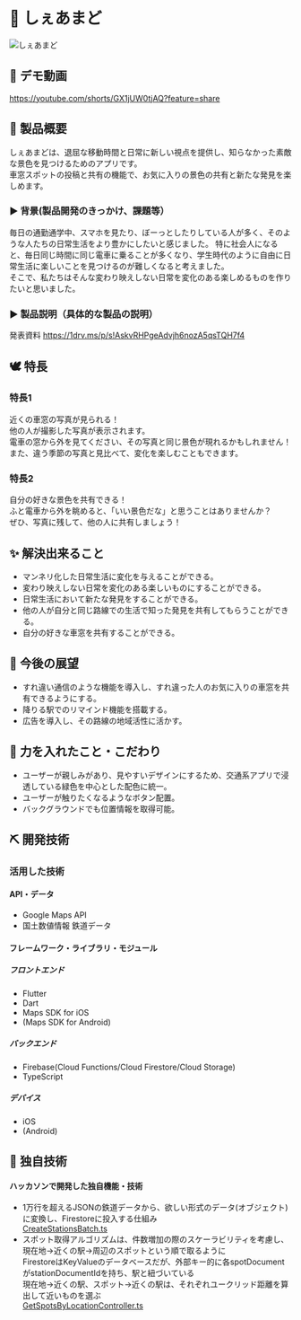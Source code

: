 # 🚞 しぇあまど

![しぇあまど](https://github.com/jphacks/TK_2307/assets/67471192/41d4639d-b0af-44dc-b331-949aa43245cc)

## 🎥 デモ動画
https://youtube.com/shorts/GX1jUW0tjAQ?feature=share

## 📝 製品概要
しぇあまどは、退屈な移動時間と日常に新しい視点を提供し、知らなかった素敵な景色を見つけるためのアプリです。<br>
車窓スポットの投稿と共有の機能で、お気に入りの景色の共有と新たな発見を楽しめます。<br>

### ▶️ 背景(製品開発のきっかけ、課題等）
毎日の通勤通学中、スマホを見たり、ぼーっとしたりしている人が多く、そのような人たちの日常生活をより豊かにしたいと感じました。
特に社会人になると、毎日同じ時間に同じ電車に乗ることが多くなり、学生時代のように自由に日常生活に楽しいことを見つけるのが難しくなると考えました。<br>
そこで、私たちはそんな変わり映えしない日常を変化のある楽しめるものを作りたいと思いました。

### ▶️ 製品説明（具体的な製品の説明）
発表資料
https://1drv.ms/p/s!AskvRHPgeAdvjh6nozA5qsTQH7f4
## 🕊️ 特長
### 特長1
近くの車窓の写真が見られる！<br>
他の人が撮影した写真が表示されます。<br>
電車の窓から外を見てください、その写真と同じ景色が現れるかもしれません！<br>
また、違う季節の写真と見比べて、変化を楽しむこともできます。<br>
### 特長2
自分の好きな景色を共有できる！<br>
ふと電車から外を眺めると、「いい景色だな」と思うことはありませんか？<br>
ぜひ、写真に残して、他の人に共有しましょう！<br>

## ✨ 解決出来ること
* マンネリ化した日常生活に変化を与えることができる。
* 変わり映えしない日常を変化のある楽しいものにすることができる。
* 日常生活において新たな発見をすることができる。
* 他の人が自分と同じ路線での生活で知った発見を共有してもらうことができる。
* 自分の好きな車窓を共有することができる。

## 💭 今後の展望
* すれ違い通信のような機能を導入し、すれ違った人のお気に入りの車窓を共有できるようにする。
* 降りる駅でのリマインド機能を搭載する。
* 広告を導入し、その路線の地域活性に活かす。

## 💪 力を入れたこと・こだわり
* ユーザーが親しみがあり、見やすいデザインにするため、交通系アプリで浸透している緑色を中心とした配色に統一。
* ユーザーが触りたくなるようなボタン配置。
* バックグラウンドでも位置情報を取得可能。

## ⛏️ 開発技術
### 活用した技術
#### API・データ
* Google Maps API
* 国土数値情報 鉄道データ

#### フレームワーク・ライブラリ・モジュール
##### フロントエンド
* Flutter
* Dart
* Maps SDK for iOS
* (Maps SDK for Android)

##### バックエンド
* Firebase(Cloud Functions/Cloud Firestore/Cloud Storage)
* TypeScript

##### デバイス
* iOS
* (Android)

## 💫 独自技術
#### ハッカソンで開発した独自機能・技術
* 1万行を超えるJSONの鉄道データから、欲しい形式のデータ(オブジェクト)に変換し、Firestoreに投入する仕組み<br>
[CreateStationsBatch.ts](server/functions/src/batch/CreateStationsBatch.ts)
* スポット取得アルゴリズムは、件数増加の際のスケーラビリティを考慮し、現在地→近くの駅→周辺のスポットという順で取るように<br>
FirestoreはKeyValueのデータベースだが、外部キー的に各spotDocumentがstationDocumentIdを持ち、駅と紐づいている<br>
現在地→近くの駅、スポット→近くの駅は、それぞれユークリッド距離を算出して近いものを選ぶ<br>
[GetSpotsByLocationController.ts](server/functions/src/controller/spot/GetSpotsByLocationController.ts)
